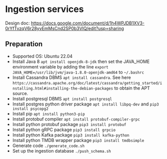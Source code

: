 # Ingestion services
Design doc: https://docs.google.com/document/d/1h4WPJDB1XV3-0rYfTvzqV6r28yvEmMsCnd2SP0b3VIQ/edit?usp=sharing

## Preparation
 - Supported OS: Ubuntu 22.04
 - Install Java 8 ```apt install openjdk-8-jdk``` then set the JAVA_HOME environment variable by adding the line ```export JAVA_HOME=/usr/lib/jvm/java-1.8.0-openjdk-amd64``` to ```~/.bashrc```
 - Install Cassandra DBMS ```apt install cassandra```. See here ```https://cassandra.apache.org/doc/latest/cassandra/getting_started/installing.html#installing-the-debian-packages``` to obtain the APT source.
 - Install postgresql DBMS ```apt install postgresql```
 - Install postgres python driver package ```apt install libpq-dev``` and ```pip3 install psycopg2```
 - Install pip ```apt install python3-pip```
 - Install protobuf compiler ```apt install protobuf-compiler-grpc```
 - Install python protobuf package ```pip3 install protobuf```
 - Install python gRPC package ```pip3 install grpcio```
 - Install python Kafka package ```pip3 install kafka-python```
 - Install python TMDB wrapper package ```pip3 install tmdbsimple```
 - Generate code ```./generate_code.sh ```
 - Set up the ingestion database ```./push_schema.sh```
